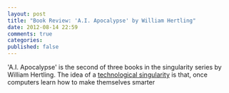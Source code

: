 ```yaml
---
layout: post
title: "Book Review: 'A.I. Apocalypse' by William Hertling"
date: 2012-08-14 22:59
comments: true
categories: 
published: false
---
```


'A.I. Apocalypse' is the second of three books in the singularity series by William Hertling. The idea of a [technological singularity](http://en.wikipedia.org/wiki/Technological_singularity) is that, once computers learn how to make themselves smarter
